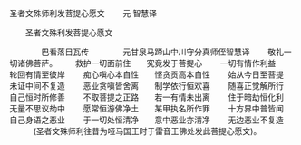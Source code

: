   圣者文殊师利发菩提心愿文
　　元 智慧译




　　圣者文殊利发菩提心愿文

　　　　巴看落目瓦传
　　　　元甘泉马蹄山中川守分真师侄智慧译
　　敬礼一切诸佛菩萨。
　　救护一切面前住　　究竟发于菩提心
　　一切有情作利益　　轮回有情至彼岸
　　痴心嗔心本自性　　悭贪贡高本自性
　　始从今日至菩提　　未证中间不复造
　　恶业贪嗔皆舍离　　制学依行恒欢喜
　　随喜正觉解所行　　自己恒时所修善
　　不取菩提之正路　　若一有情未出离
　　住于暗劫恒化利　　无量不思议劫中
　　愿常恒游佛净土　　某甲执名所作罪
　　十方界中普皆闻　　自己身语之恶业
　　于一切处恒清净　　意中恶业亦清净
　　无边恶业不复造
　　　(圣者文殊师利往昔为哑马国王时于雷音王佛处发此菩提心愿文)。


